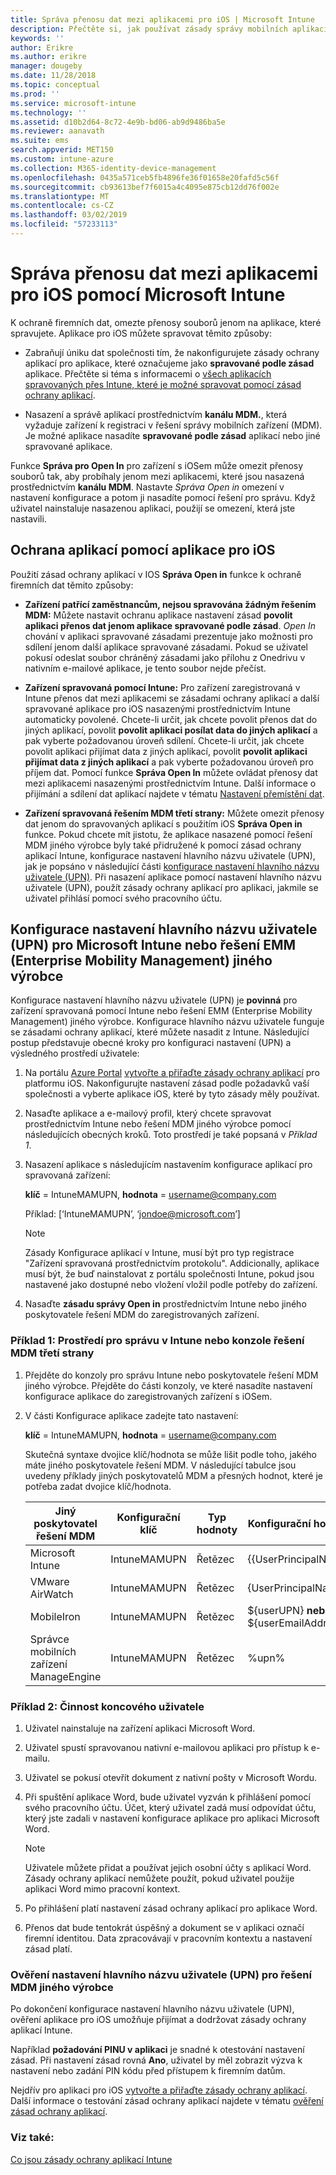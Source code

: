 ```yaml
---
title: Správa přenosu dat mezi aplikacemi pro iOS | Microsoft Intune
description: Přečtěte si, jak používat zásady správy mobilních aplikací v Microsoft Intune ke správě přenosů dat mezi aplikacemi.
keywords: ''
author: Erikre
ms.author: erikre
manager: dougeby
ms.date: 11/28/2018
ms.topic: conceptual
ms.prod: ''
ms.service: microsoft-intune
ms.technology: ''
ms.assetid: d10b2d64-8c72-4e9b-bd06-ab9d9486ba5e
ms.reviewer: aanavath
ms.suite: ems
search.appverid: MET150
ms.custom: intune-azure
ms.collection: M365-identity-device-management
ms.openlocfilehash: 0435a571ceb5fb4896fe36f01658e20fafd5c56f
ms.sourcegitcommit: cb93613bef7f6015a4c4095e875cb12dd76f002e
ms.translationtype: MT
ms.contentlocale: cs-CZ
ms.lasthandoff: 03/02/2019
ms.locfileid: "57233113"
---
```

# <a name="how-to-manage-data-transfer-between-ios-apps-in-microsoft-intune"></a>Správa přenosu dat mezi aplikacemi pro iOS pomocí Microsoft Intune

K ochraně firemních dat, omezte přenosy souborů jenom na aplikace, které spravujete. Aplikace pro iOS můžete spravovat těmito způsoby:

-   Zabraňují úniku dat společnosti tím, že nakonfigurujete zásady ochrany aplikací pro aplikace, které označujeme jako **spravované podle zásad** aplikace. Přečtěte si téma s informacemi o [všech aplikacích spravovaných přes Intune, které je možné spravovat pomocí zásad ochrany aplikací](https://www.microsoft.com/cloud-platform/microsoft-intune-apps).

-   Nasazení a správě aplikací prostřednictvím **kanálu MDM.**, která vyžaduje zařízení k registraci v řešení správy mobilních zařízení (MDM). Je možné aplikace nasadíte **spravované podle zásad** aplikací nebo jiné spravované aplikace.

Funkce **Správa pro Open In** pro zařízení s iOSem může omezit přenosy souborů tak, aby probíhaly jenom mezi aplikacemi, které jsou nasazená prostřednictvím **kanálu MDM**. Nastavte *Správa Open in* omezení v nastavení konfigurace a potom ji nasadíte pomocí řešení pro správu.  Když uživatel nainstaluje nasazenou aplikaci, použijí se omezení, která jste nastavili.

##  <a name="use-app-protection-with-ios-apps"></a>Ochrana aplikací pomocí aplikace pro iOS
Použití zásad ochrany aplikací v IOS **Správa Open in** funkce k ochraně firemních dat těmito způsoby:

-   **Zařízení patřící zaměstnancům, nejsou spravována žádným řešením MDM:** Můžete nastavit ochranu aplikace nastavení zásad **povolit aplikaci přenos dat jenom aplikace spravované podle zásad**. *Open In* chování v aplikaci spravované zásadami prezentuje jako možnosti pro sdílení jenom další aplikace spravované zásadami. Pokud se uživatel pokusí odeslat soubor chráněný zásadami jako přílohu z Onedrivu v nativním e-mailové aplikace, je tento soubor nejde přečíst.

-   **Zařízení spravovaná pomocí Intune:** Pro zařízení zaregistrovaná v Intune přenos dat mezi aplikacemi se zásadami ochrany aplikací a další spravované aplikace pro iOS nasazenými prostřednictvím Intune automaticky povolené. Chcete-li určit, jak chcete povolit přenos dat do jiných aplikací, povolit **povolit aplikaci posílat data do jiných aplikací** a pak vyberte požadovanou úroveň sdílení. Chcete-li určit, jak chcete povolit aplikaci přijímat data z jiných aplikací, povolit **povolit aplikaci přijímat data z jiných aplikací** a pak vyberte požadovanou úroveň pro příjem dat. Pomocí funkce **Správa Open In** můžete ovládat přenosy dat mezi aplikacemi nasazenými prostřednictvím Intune. Další informace o přijímání a sdílení dat aplikací najdete v tématu [Nastavení přemístění dat](app-protection-policy-settings-ios.md#data-protection).   

-   **Zařízení spravovaná řešením MDM třetí strany:** Můžete omezit přenosy dat jenom do spravovaných aplikací s použitím iOS **Správa Open in** funkce.
Pokud chcete mít jistotu, že aplikace nasazené pomocí řešení MDM jiného výrobce byly také přidružené k pomocí zásad ochrany aplikací Intune, konfigurace nastavení hlavního názvu uživatele (UPN), jak je popsáno v následující části [konfigurace nastavení hlavního názvu uživatele (UPN)](#configure-user-upn-setting-for-microsoft-intune-or-third-party-emm). Při nasazení aplikace pomocí nastavení hlavního názvu uživatele (UPN), použít zásady ochrany aplikací pro aplikaci, jakmile se uživatel přihlásí pomocí svého pracovního účtu.

## <a name="configure-user-upn-setting-for-microsoft-intune-or-third-party-emm"></a>Konfigurace nastavení hlavního názvu uživatele (UPN) pro Microsoft Intune nebo řešení EMM (Enterprise Mobility Management) jiného výrobce
Konfigurace nastavení hlavního názvu uživatele (UPN) je **povinná** pro zařízení spravovaná pomocí Intune nebo řešení EMM (Enterprise Mobility Management) jiného výrobce. Konfigurace hlavního názvu uživatele funguje se zásadami ochrany aplikací, které můžete nasadit z Intune. Následující postup představuje obecné kroky pro konfiguraci nastavení (UPN) a výsledného prostředí uživatele:

1.  Na portálu [Azure Portal](https://portal.azure.com) [vytvořte a přiřaďte zásady ochrany aplikací](app-protection-policies.md) pro platformu iOS. Nakonfigurujte nastavení zásad podle požadavků vaší společnosti a vyberte aplikace iOS, které by tyto zásady měly používat.

2.  Nasaďte aplikace a e-mailový profil, který chcete spravovat prostřednictvím Intune nebo řešení MDM jiného výrobce pomocí následujících obecných kroků. Toto prostředí je také popsaná v *Příklad 1*.

3.  Nasazení aplikace s následujícím nastavením konfigurace aplikací pro spravovaná zařízení:

      **klíč** = IntuneMAMUPN, **hodnota** = <username@company.com>

      Příklad: [‘IntuneMAMUPN’, ‘jondoe@microsoft.com’]
      
       > [!NOTE]
       > Zásady Konfigurace aplikací v Intune, musí být pro typ registrace "Zařízení spravovaná prostřednictvím protokolu".
       > Addicionally, aplikace musí být, že buď nainstalovat z portálu společnosti Intune, pokud jsou nastavené jako dostupné nebo vložení vložil podle potřeby do zařízení. 

4.  Nasaďte **zásadu správy Open in** prostřednictvím Intune nebo jiného poskytovatele řešení MDM do zaregistrovaných zařízení.


### <a name="example-1-admin-experience-in-intune-or-third-party-mdm-console"></a>Příklad 1: Prostředí pro správu v Intune nebo konzole řešení MDM třetí strany

1. Přejděte do konzoly pro správu Intune nebo poskytovatele řešení MDM jiného výrobce. Přejděte do části konzoly, ve které nasadíte nastavení konfigurace aplikace do zaregistrovaných zařízení s iOSem.

2. V části Konfigurace aplikace zadejte tato nastavení:

   **klíč** = IntuneMAMUPN, **hodnota** = <username@company.com>

   Skutečná syntaxe dvojice klíč/hodnota se může lišit podle toho, jakého máte jiného poskytovatele řešení MDM. V následující tabulce jsou uvedeny příklady jiných poskytovatelů MDM a přesných hodnot, které je potřeba zadat dvojice klíč/hodnota.

   |Jiný poskytovatel řešení MDM| Konfigurační klíč | Typ hodnoty | Konfigurační hodnota|
   | ------- | ---- | ---- | ---- |
   |Microsoft Intune| IntuneMAMUPN | Řetězec | {{UserPrincipalName}}|
   |VMware AirWatch| IntuneMAMUPN | Řetězec | {UserPrincipalName}|
   |MobileIron | IntuneMAMUPN | Řetězec | ${userUPN} **nebo** ${userEmailAddress} |
   |Správce mobilních zařízení ManageEngine | IntuneMAMUPN | Řetězec | %upn% |


### <a name="example-2-end-user-experience"></a>Příklad 2: Činnost koncového uživatele

1.  Uživatel nainstaluje na zařízení aplikaci Microsoft Word.

2.  Uživatel spustí spravovanou nativní e-mailovou aplikaci pro přístup k e-mailu.

3.  Uživatel se pokusí otevřít dokument z nativní pošty v Microsoft Wordu.

4.  Při spuštění aplikace Word, bude uživatel vyzván k přihlášení pomocí svého pracovního účtu. Účet, který uživatel zadá musí odpovídat účtu, který jste zadali v nastavení konfigurace aplikace pro aplikaci Microsoft Word.

    > [!NOTE]
    > Uživatele můžete přidat a používat jejich osobní účty s aplikací Word. Zásady ochrany aplikací nemůžete použít, pokud uživatel použije aplikaci Word mimo pracovní kontext. 

5.  Po přihlášení platí nastavení zásad ochrany aplikací pro aplikace Word.

6.  Přenos dat bude tentokrát úspěšný a dokument se v aplikaci označí firemní identitou.  Data zpracovávají v pracovním kontextu a nastavení zásad platí. 

### <a name="validate-user-upn-setting-for-third-party-emm"></a>Ověření nastavení hlavního názvu uživatele (UPN) pro řešení MDM jiného výrobce

Po dokončení konfigurace nastavení hlavního názvu uživatele (UPN), ověření aplikace pro iOS umožňuje přijímat a dodržovat zásady ochrany aplikací Intune.

Například **požadování PINU v aplikaci** je snadné k otestování nastavení zásad. Při nastavení zásad rovná **Ano**, uživatel by měl zobrazit výzva k nastavení nebo zadání PIN kódu před přístupem k firemním datům.

Nejdřív pro aplikaci pro iOS [vytvořte a přiřaďte zásady ochrany aplikací](app-protection-policies.md). Další informace o testování zásad ochrany aplikací najdete v tématu [ověření zásad ochrany aplikací](app-protection-policies-validate.md).


### <a name="see-also"></a>Viz také:
[Co jsou zásady ochrany aplikací Intune](app-protection-policy.md)
